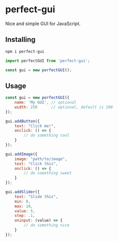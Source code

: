 # perfect-gui
Nice and simple GUI for JavaScript.

## Installing

```bash
npm i perfect-gui
```

```javascript
import perfectGUI from 'perfect-gui';

const gui = new perfectGUI();
```

## Usage

```javascript
const gui = new perfectGUI({
    name: 'My GUI', // optional
    width: 250      // optional, default is 290
});
```

```javascript
gui.addButton({
    text: "Click me!",
    onclick: () => {
        // do something cool
    }
});

gui.addImage({
    image: "path/to/image",
    text: "Click this",
    onclick: () => {                                
        // do something sweet
    }
});

gui.addSlider({
    text: "Slide this",
    min: 0,
    max: 10,
    value: 5,
    step: .1,
    oninput: (value) => {
        // do something nice
    }
});

```